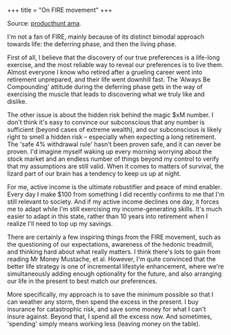 +++
title = "On FIRE movement"
+++

Source: [producthunt ama](https://www.producthunt.com/discussions/i-m-daniel-i-made-404-473-selling-an-ebook-and-a-video-course-on-the-internet-ama).

I'm not a fan of FIRE, mainly because of its distinct bimodal approach towards life: the deferring phase, and then the living phase.

First of all, I believe that the discovery of our true preferences is a life-long exercise, and the most reliable way to reveal our preferences is to live them. Almost everyone I know who retired after a grueling career went into retirement unprepared, and their life went downhill fast. The 'Always Be Compounding' attitude during the deferring phase gets in the way of exercising the muscle that leads to discovering what we truly like and dislike.

The other issue is about the hidden risk behind the magic $xM number. I don't think it's easy to convince our subconscious that any number is sufficient (beyond cases of extreme wealth), and our subconscious is likely right to smell a hidden risk – especially when expecting a long retirement. The 'safe 4% withdrawal rule' hasn't been proven safe, and it can never be proven. I'd imagine myself waking up every morning worrying about the stock market and an endless number of things beyond my control to verify that my assumptions are still valid. When it comes to matters of survival, the lizard part of our brain has a tendency to keep us up at night.

For me, active income is the ultimate robustifier and peace of mind enabler. Every day I make $100 from something I did recently confirms to me that I'm still relevant to society. And if my active income declines one day, it forces me to adapt while I'm still exercising my income-generating skills. It's much easier to adapt in this state, rather than 10 years into retirement when I realize I'll need to top up my savings.

There are certainly a few inspiring things from the FIRE movement, such as the questioning of our expectations, awareness of the hedonic treadmill, and thinking hard about what really matters. I think there's lots to gain from reading Mr Money Mustache, et al. However, I'm quite convinced that the better life strategy is one of incremental lifestyle enhancement, where we're simultaneously adding enough optionality for the future, and also arranging our life in the present to best match our preferences.

More specifically, my approach is to save the minimum possible so that I can weather any storm, then spend the excess in the present. I buy insurance for catastrophic risk, and save some money for what I can't insure against. Beyond that, I spend all the excess now. And sometimes, 'spending' simply means working less (leaving money on the table).